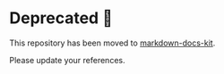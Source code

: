 # Deprecated 🚨
 
This repository has been moved to [markdown-docs-kit][markdown-docs-kit].

Please update your references.

[markdown-docs-kit]: https://github.com/jekwwer/markdown-docs-kit